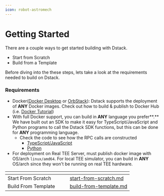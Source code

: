 ```yaml
---
icon: robot-astromech
---
```


# Getting Started

There are a couple ways to get started building with Dstack.&#x20;

* Start from Scratch
* Build from a Template

Before diving into the these steps, lets take a look at the requirements needed to build on Dstack.

### Requirements

* Docker([Docker Desktop](https://www.docker.com/products/docker-desktop/) or [OrbStack](https://orbstack.dev/)): Dstack supports the deployment of **ANY** Docker images. Check out how to build & publish to Docker Hub (i.e. [Docker Tutorial](https://docs.docker.com/get-started/introduction/build-and-push-first-image/))
* With full Docker support, you can build in **ANY** language you prefer**.** We have built out an SDK to make it easy for TypeScript/JavaScript and Python programs to call the Dstack SDK functions, but this can be done for **ANY** programming language.
  * Check the code to see how the RPC calls are constructed
    * [TypeScript/JavaScript](https://github.com/Leechael/tappd-simulator/blob/main/sdk/js/src/index.ts)
    * [Python](https://github.com/Leechael/tappd-simulator/blob/main/sdk/python/src/dstack\_sdk/client.py)
* For deployment on Real TEE Server, must publish docker image with OS/arch `linux/amd64`. For local TEE simulator, you can build in **ANY** OS/arch since they won't be running on real TEE hardware.

<table data-view="cards"><thead><tr><th></th><th></th><th></th><th data-hidden data-card-target data-type="content-ref"></th></tr></thead><tbody><tr><td>Start From Scratch</td><td></td><td></td><td><a href="start-from-scratch.md">start-from-scratch.md</a></td></tr><tr><td>Build From Template</td><td></td><td></td><td><a href="build-from-template.md">build-from-template.md</a></td></tr></tbody></table>

